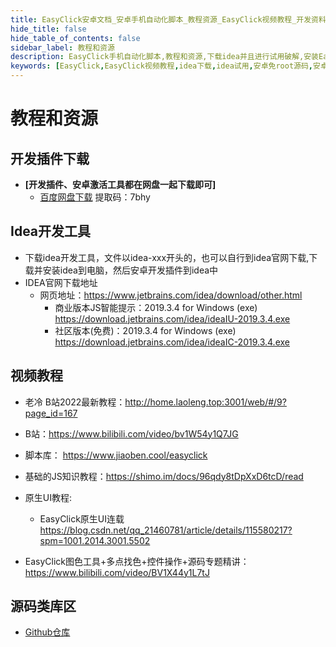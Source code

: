 ```yaml
---
title: EasyClick安卓文档_安卓手机自动化脚本_教程资源_EasyClick视频教程_开发资料_idea下载_idea破解_idea试用
hide_title: false
hide_table_of_contents: false
sidebar_label: 教程和资源
description: EasyClick手机自动化脚本,教程和资源,下载idea并且进行试用破解,安装EasyClick安卓开发插件,新建脚本,运行工程,比其他软件简单实用
keywords: [EasyClick,EasyClick视频教程,idea下载,idea试用,安卓免root源码,安卓无障碍游戏脚本源码]
---
```

# 教程和资源
## 开发插件下载
- **[开发插件、安卓激活工具都在网盘一起下载即可]**
    - [百度网盘下载](https://pan.baidu.com/s/124sTYQAZkedgfnTv3iFTZg) 提取码：7bhy
    
## Idea开发工具
- 下载idea开发工具，文件以idea-xxx开头的，也可以自行到idea官网下载,下载并安装idea到电脑，然后安卓开发插件到idea中
- IDEA官网下载地址
    - 网页地址：https://www.jetbrains.com/idea/download/other.html
        - 商业版本JS智能提示：2019.3.4 for Windows (exe) https://download.jetbrains.com/idea/ideaIU-2019.3.4.exe
        - 社区版本(免费)：2019.3.4 for Windows (exe) https://download.jetbrains.com/idea/ideaIC-2019.3.4.exe
## 视频教程
- 老冷 B站2022最新教程：http://home.laoleng.top:3001/web/#/9?page_id=167
- B站：https://www.bilibili.com/video/bv1W54y1Q7JG
- 脚本库： https://www.jiaoben.cool/easyclick
- 基础的JS知识教程：https://shimo.im/docs/96qdy8tDpXxD6tcD/read
- 原生UI教程:
    - EasyClick原生UI连载 https://blog.csdn.net/qq_21460781/article/details/115580217?spm=1001.2014.3001.5502

- EasyClick图色工具+多点找色+控件操作+源码专题精讲：https://www.bilibili.com/video/BV1X44y1L7tJ 

      

##  源码类库区

- [Github仓库](https://github.com/easy-click/easyclick-libs)
